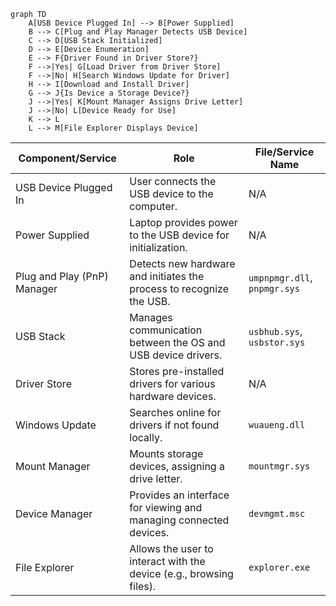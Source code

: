 ```mermaid
graph TD
    A[USB Device Plugged In] --> B[Power Supplied]
    B --> C[Plug and Play Manager Detects USB Device]
    C --> D[USB Stack Initialized]
    D --> E[Device Enumeration]
    E --> F{Driver Found in Driver Store?}
    F -->|Yes| G[Load Driver from Driver Store]
    F -->|No| H[Search Windows Update for Driver]
    H --> I[Download and Install Driver]
    G --> J{Is Device a Storage Device?}
    J -->|Yes| K[Mount Manager Assigns Drive Letter]
    J -->|No| L[Device Ready for Use]
    K --> L
    L --> M[File Explorer Displays Device]

```


| Component/Service           | Role                                                                 | File/Service Name            |
| --------------------------- | -------------------------------------------------------------------- | ---------------------------- |
| USB Device Plugged In       | User connects the USB device to the computer.                        | N/A                          |
| Power Supplied              | Laptop provides power to the USB device for initialization.          | N/A                          |
| Plug and Play (PnP) Manager | Detects new hardware and initiates the process to recognize the USB. | `umpnpmgr.dll`, `pnpmgr.sys` |
| USB Stack                   | Manages communication between the OS and USB device drivers.         | `usbhub.sys`, `usbstor.sys`  |
| Driver Store                | Stores pre-installed drivers for various hardware devices.           | N/A                          |
| Windows Update              | Searches online for drivers if not found locally.                    | `wuaueng.dll`                |
| Mount Manager               | Mounts storage devices, assigning a drive letter.                    | `mountmgr.sys`               |
| Device Manager              | Provides an interface for viewing and managing connected devices.    | `devmgmt.msc`                |
| File Explorer               | Allows the user to interact with the device (e.g., browsing files).  | `explorer.exe`               |
